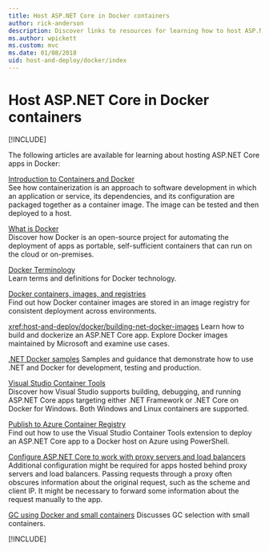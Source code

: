 ```yaml
---
title: Host ASP.NET Core in Docker containers
author: rick-anderson
description: Discover links to resources for learning how to host ASP.NET Core apps in Docker containers.
ms.author: wpickett
ms.custom: mvc
ms.date: 01/08/2018
uid: host-and-deploy/docker/index
---
```

# Host ASP.NET Core in Docker containers

[!INCLUDE[](~/includes/not-latest-version.md)]

The following articles are available for learning about hosting ASP.NET Core apps in Docker:

[Introduction to Containers and Docker](/dotnet/standard/microservices-architecture/container-docker-introduction/index)  
See how containerization is an approach to software development in which an application or service, its dependencies, and its configuration are packaged together as a container image. The image can be tested and then deployed to a host.

[What is Docker](/dotnet/standard/microservices-architecture/container-docker-introduction/docker-defined)  
Discover how Docker is an open-source project for automating the deployment of apps as portable, self-sufficient containers that can run on the cloud or on-premises.

[Docker Terminology](/dotnet/standard/microservices-architecture/container-docker-introduction/docker-terminology)  
Learn terms and definitions for Docker technology.

[Docker containers, images, and registries](/dotnet/standard/microservices-architecture/container-docker-introduction/docker-containers-images-registries)  
Find out how Docker container images are stored in an image registry for consistent deployment across environments.

<xref:host-and-deploy/docker/building-net-docker-images>
Learn how to build and dockerize an ASP.NET Core app. Explore Docker images maintained by Microsoft and examine use cases.

[.NET Docker samples](https://github.com/dotnet/dotnet-docker/tree/main/samples)
Samples and guidance that demonstrate how to use .NET and Docker for development, testing and production.

[Visual Studio Container Tools](xref:host-and-deploy/docker/visual-studio-tools-for-docker)  
Discover how Visual Studio supports building, debugging, and running ASP.NET Core apps targeting either .NET Framework or .NET Core on Docker for Windows. Both Windows and Linux containers are supported.

[Publish to Azure Container Registry](/azure/vs-azure-tools-docker-hosting-web-apps-in-docker)  
Find out how to use the Visual Studio Container Tools extension to deploy an ASP.NET Core app to a Docker host on Azure using PowerShell.

[Configure ASP.NET Core to work with proxy servers and load balancers](xref:host-and-deploy/proxy-load-balancer)  
Additional configuration might be required for apps hosted behind proxy servers and load balancers. Passing requests through a proxy often obscures information about the original request, such as the scheme and client IP. It might be necessary to forward some information about the request manually to the app.

[GC using Docker and small containers](xref:performance/memory#sc)
Discusses GC selection with small containers.

[!INCLUDE[](~/includes/128.md)]
